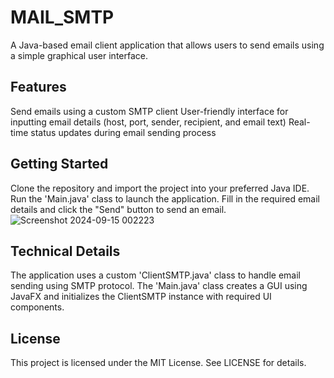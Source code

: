 # MAIL_SMTP
A Java-based email client application that allows users to send emails using a simple graphical user interface.

## Features
Send emails using a custom SMTP client
User-friendly interface for inputting email details (host, port, sender, recipient, and email text)
Real-time status updates during email sending process

## Getting Started
Clone the repository and import the project into your preferred Java IDE.
Run the 'Main.java' class to launch the application.
Fill in the required email details and click the "Send" button to send an email.
![Screenshot 2024-09-15 002223](https://github.com/user-attachments/assets/411085af-bc86-4ff0-9afa-2859060dee3e)


## Technical Details
The application uses a custom 'ClientSMTP.java' class to handle email sending using SMTP protocol.
The 'Main.java' class creates a GUI using JavaFX and initializes the ClientSMTP instance with required UI components.

## License
This project is licensed under the MIT License. See LICENSE for details.





